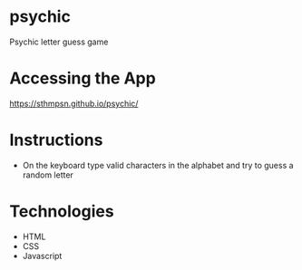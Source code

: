 # psychic
Psychic letter guess game


# Accessing the App
https://sthmpsn.github.io/psychic/

# Instructions
* On the keyboard type valid characters in the alphabet and try to guess a random letter
   

# Technologies
* HTML  
* CSS  
* Javascript 

